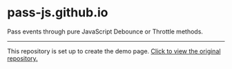 # pass-js.github.io
Pass events through pure JavaScript Debounce or Throttle methods.

---------
This repository is set up to create the demo page. [Click to view the original repository.](https://github.com/bozdev/pass.js)
